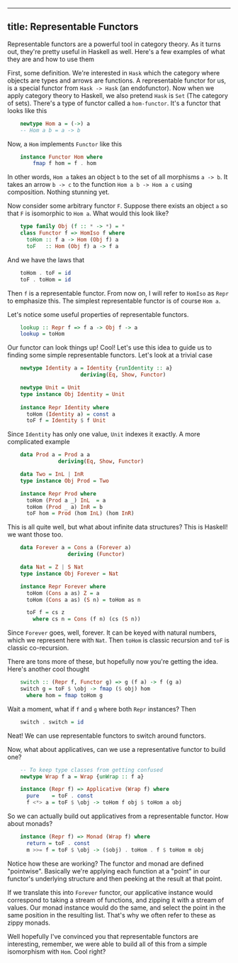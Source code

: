 ----------
title: Representable Functors
----------

Representable functors are a powerful tool in category theory. As it turns out,
they're pretty useful in Haskell as well. Here's a few examples of what they are
and how to use them

First, some definition. We're interested in `Hask` which the category where objects are types
and arrows are functions. A representable functor for us, is a special functor from
`Hask -> Hask` (an endofunctor). Now when we apply category theory to Haskell, we also pretend
`Hask` is `Set` (The category of sets). There's a type of functor called a `hom-functor`.
It's a functor that looks like this

``` haskell
    newtype Hom a = (->) a
    -- Hom a b = a -> b
```

Now, a `Hom` implements `Functor` like this

``` haskell
    instance Functor Hom where
        fmap f hom = f . hom
```

In other words, `Hom a` takes an object `b` to the set of all morphisms `a -> b`. It
takes an arrow `b -> c` to the function `Hom a b -> Hom a c` using composition. Nothing
stunning yet.

Now consider some arbitrary functor `F`. Suppose there exists an object `a` so that
`F` is isomorphic to `Hom a`. What would this look like?

``` haskell
    type family Obj (f :: * -> *) = *
    class Functor f => HomIso f where
      toHom :: f a -> Hom (Obj f) a
      toF   :: Hom (Obj f) a -> f a
```

And we have the laws that

``` haskell
    toHom . toF = id
    toF . toHom = id
```

Then `f` is a representable functor. From now on, I will refer to `HomIso` as `Repr` to emphasize
this. The simplest representable functor is of course `Hom a`.

Let's notice some useful properties of representable functors.

``` haskell
    lookup :: Repr f => f a -> Obj f -> a
    lookup = toHom
```

Our functor can look things up! Cool! Let's use this idea to guide us
to finding some simple representable functors. Let's look at a trivial case

``` haskell
    newtype Identity a = Identity {runIdentity :: a}
                       deriving(Eq, Show, Functor)

    newtype Unit = Unit
    type instance Obj Identity = Unit
    
    instance Repr Identity where
      toHom (Identity a) = const a
      toF f = Identity $ f Unit
```

Since `Identity` has only one value, `Unit` indexes it exactly. A more complicated example

``` haskell
    data Prod a = Prod a a
                deriving(Eq, Show, Functor)

    data Two = InL | InR
    type instance Obj Prod = Two

    instance Repr Prod where
      toHom (Prod a _) InL  = a
      toHom (Prod _ a) InR = b
      toF hom = Prod (hom InL) (hom InR)
```

This is all quite well, but what about infinite data structures? This is Haskell!
we want those too.

``` haskell
    data Forever a = Cons a (Forever a)
                   deriving (Functor)

    data Nat = Z | S Nat
    type instance Obj Forever = Nat

    instance Repr Forever where
      toHom (Cons a as) Z = a
      toHom (Cons a as) (S n) = toHom as n

      toF f = cs z
        where cs n = Cons (f n) (cs (S n))
```

Since `Forever` goes, well, forever. It can be keyed with natural numbers,
which we represent here with `Nat`. Then `toHom` is classic recursion and
`toF` is classic co-recursion.

There are tons more of these, but hopefully now you're getting the idea. Here's
another cool thought

``` haskell
    switch :: (Repr f, Functor g) => g (f a) -> f (g a)
    switch g = toF $ \obj -> fmap ($ obj) hom
      where hom = fmap toHom g
```

Wait a moment, what if `f` and `g` where both `Repr` instances? Then

``` haskell
    switch . switch = id
```

Neat! We can use representable functors to switch around functors.

Now, what about applicatives, can we use a representative functor to build one?

``` haskell
    -- To keep type classes from getting confused
    newtype Wrap f a = Wrap {unWrap :: f a}

    instance (Repr f) => Applicative (Wrap f) where
      pure    = toF . const
      f <*> a = toF $ \obj -> toHom f obj $ toHom a obj
```

So we can actually build out applicatives from a representable functor. How about monads?

``` haskell
    instance (Repr f) => Monad (Wrap f) where
      return = toF . const
      m >>= f = toF $ \obj -> ($obj) . toHom . f $ toHom m obj
```

Notice how these are working? The functor and monad are defined "pointwise".
Basically we're applying each function at a "point" in our functor's underlying
structure and then peeking at the result at that point.

If we translate this into `Forever` functor, our applicative instance would
correspond to taking a stream of functions, and zipping it with a stream of values.
Our monad instance would do the same, and select the point in the same position
in the resulting list. That's why we often refer to these as zippy monads.

Well hopefully I've convinced you that representable functors are interesting,
remember, we were able to build all of this from a simple isomorphism with `Hom`.
Cool right?
